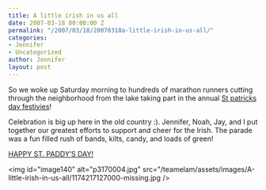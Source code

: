 ```yaml
---
title: A little irish in us all
date: 2007-03-18 00:00:00 Z
permalink: "/2007/03/18/20070318a-little-irish-in-us-all/"
categories:
- Jennifer
- Uncategorized
author: Jennifer
layout: post
---
```


So we woke up Saturday morning to hundreds of marathon runners cutting through the neighborhood from the lake taking part in the annual [St patricks day festivies](http://www.stpatsmadison.org/ "St patricks day festivies")!

Celebration is big up here in the old country :). Jennifer, Noah, Jay, and I put together our greatest efforts to support and cheer for the Irish. The parade was a fun filled rush of bands, kilts, candy, and loads of green!

[HAPPY ST. PADDY&#8217;S DAY!](http://www.flickr.com/photos/jenniferandJennifers_photos/ "HAPPY ST. PADDY'S DAY!")

<img id="image140" alt="p3170004.jpg" src="/teamelam/assets/images/A-little-irish-in-us-all/1174217127000-missing.jpg />
